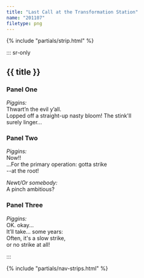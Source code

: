 ```yaml
---
title: "Last Call at the Transformation Station"
name: "201107"
filetype: png
---
```


{% include "partials/strip.html" %}

::: sr-only

## {{ title }}

### Panel One 
*Piggins:*  
Thwart’n the evil y’all.  
Lopped off a straight-up nasty bloom! The stink'll  
surely linger...

### Panel Two
*Piggins:*  
Now!!  
...For the primary operation: gotta strike  
--at the root!

*Newt/Or somebody:*  
A pinch ambitious?

### Panel Three
*Piggins:*  
OK. okay...  
It’ll take... some years:  
Often, it's a slow strike,  
or no strike at all!

:::

{% include "partials/nav-strips.html" %}
